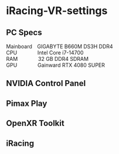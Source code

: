 # iRacing-VR-settings
## PC Specs
Mainboard&emsp;GIGABYTE B660M DS3H DDR4  
CPU&emsp;&emsp;&emsp;&emsp;Intel Core i7-14700  
RAM&emsp;&emsp;&emsp;&emsp;32 GB DDR4 SDRAM  
GPU&emsp;&emsp;&emsp;&emsp;Gainward RTX 4080 SUPER  

## NVIDIA Control Panel

## Pimax Play

## OpenXR Toolkit

## iRacing
